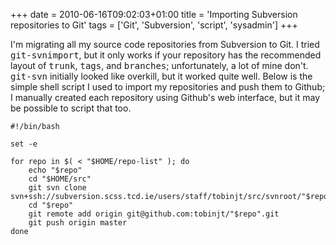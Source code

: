 +++
date = 2010-06-16T09:02:03+01:00
title = 'Importing Subversion repositories to Git'
tags = ['Git', 'Subversion', 'script', 'sysadmin']
+++

I'm migrating all my source code repositories from Subversion to Git.  I tried
<tt>git-svnimport</tt>, but it only works if your repository has the recommended
layout of <tt>trunk</tt>, <tt>tags</tt>, and <tt>branches</tt>; unfortunately, a
lot of mine don't.  <tt>git-svn</tt> initially looked like overkill, but it
worked quite well.  Below is the simple shell script I used to import my
repositories and push them to Github; I manually created each repository using
Github's web interface, but it may be possible to script that too.

    #!/bin/bash
    
    set -e
    
    for repo in $( < "$HOME/repo-list" ); do
        echo "$repo"
        cd "$HOME/src"
        git svn clone svn+ssh://subversion.scss.tcd.ie/users/staff/tobinjt/src/svnroot/"$repo"
        cd "$repo"
        git remote add origin git@github.com:tobinjt/"$repo".git
        git push origin master
    done
